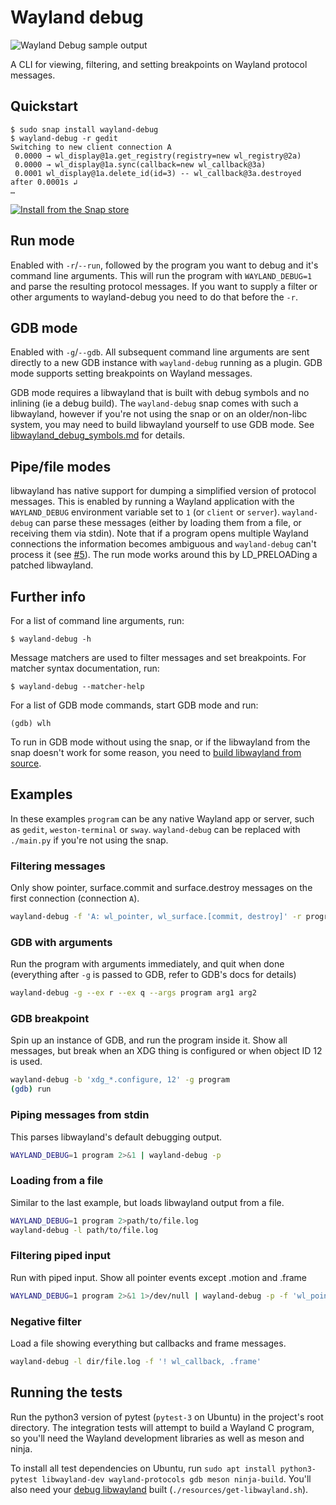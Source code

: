 # Wayland debug

![Wayland Debug sample output](https://i.imgur.com/x95mkA8.png)

A CLI for viewing, filtering, and setting breakpoints on Wayland protocol messages.

## Quickstart
```
$ sudo snap install wayland-debug
$ wayland-debug -r gedit
Switching to new client connection A
 0.0000 → wl_display@1a.get_registry(registry=new wl_registry@2a)
 0.0000 → wl_display@1a.sync(callback=new wl_callback@3a)
 0.0001 wl_display@1a.delete_id(id=3) -- wl_callback@3a.destroyed after 0.0001s ↲
…
```

[![Install from the Snap store](https://raw.githubusercontent.com/snapcore/snap-store-badges/master/EN/%5BEN%5D-snap-store-black.png)](https://snapcraft.io/wayland-debug)

## Run mode
Enabled with `-r`/`--run`, followed by the program you want to debug and it's command line arguments. This will run the program with `WAYLAND_DEBUG=1` and parse the resulting protocol messages. If you want to supply a filter or other arguments to wayland-debug you need to do that before the `-r`.

## GDB mode
Enabled with `-g`/`--gdb`. All subsequent command line arguments are sent directly to a new GDB instance with `wayland-debug` running as a plugin. GDB mode supports setting breakpoints on Wayland messages.

GDB mode requires a libwayland that is built with debug symbols and no inlining (ie a debug build). The `wayland-debug` snap comes with such a libwayland, however if you're not using the snap or on an older/non-libc system, you may need to build libwayland yourself to use GDB mode. See [libwayland_debug_symbols.md](libwayland_debug_symbols.md) for details.

## Pipe/file modes
libwayland has native support for dumping a simplified version of protocol messages. This is enabled by running a Wayland application with the `WAYLAND_DEBUG` environment variable set to `1` (or `client` or `server`). `wayland-debug` can parse these messages (either by loading them from a file, or receiving them via stdin). Note that if a program opens multiple Wayland connections the information becomes ambiguous and `wayland-debug` can't process it (see [#5](https://github.com/wmww/wayland-debug/issues/5)). The run mode works around this by LD_PRELOADing a patched libwayland.

## Further info
For a list of command line arguments, run:
```
$ wayland-debug -h
```

Message matchers are used to filter messages and set breakpoints. For matcher syntax documentation, run:
```
$ wayland-debug --matcher-help
```

For a list of GDB mode commands, start GDB mode and run:
```
(gdb) wlh
```

To run in GDB mode without using the snap, or if the libwayland from the snap doesn't work for some reason, you need to [build libwayland from source](https://github.com/wmww/wayland-debug/blob/master/libwayland_debug_symbols.md).

## Examples
In these examples `program` can be any native Wayland app or server, such as `gedit`, `weston-terminal` or `sway`. `wayland-debug` can be replaced with `./main.py` if you're not using the snap.

### Filtering messages
Only show pointer, surface.commit and surface.destroy messages on the first connection (connection `A`).
```bash
wayland-debug -f 'A: wl_pointer, wl_surface.[commit, destroy]' -r program
```

### GDB with arguments
Run the program with arguments immediately, and quit when done (everything after `-g` is passed to GDB, refer to GDB's docs for details)
```bash
wayland-debug -g --ex r --ex q --args program arg1 arg2
```

### GDB breakpoint
Spin up an instance of GDB, and run the program inside it. Show all messages, but break when an XDG thing is configured or when object ID 12 is used.
```bash
wayland-debug -b 'xdg_*.configure, 12' -g program
(gdb) run
```

### Piping messages from stdin
This parses libwayland's default debugging output.
```bash
WAYLAND_DEBUG=1 program 2>&1 | wayland-debug -p
```

### Loading from a file
Similar to the last example, but loads libwayland output from a file.
```bash
WAYLAND_DEBUG=1 program 2>path/to/file.log
wayland-debug -l path/to/file.log
```

### Filtering piped input
Run with piped input. Show all pointer events except .motion and .frame
```bash
WAYLAND_DEBUG=1 program 2>&1 1>/dev/null | wayland-debug -p -f 'wl_pointer.[! motion, frame]'
```

### Negative filter
Load a file showing everything but callbacks and frame messages.
```bash
wayland-debug -l dir/file.log -f '! wl_callback, .frame'
```

## Running the tests
Run the python3 version of pytest (`pytest-3` on Ubuntu) in the project's root directory. The integration tests will attempt to build a Wayland C program, so you'll need the Wayland development libraries as well as meson and ninja.

To install all test dependencies on Ubuntu, run `sudo apt install python3-pytest libwayland-dev wayland-protocols gdb meson ninja-build`. You'll also need your [debug libwayland](libwayland_debug_symbols.md) built (`./resources/get-libwayland.sh`).
